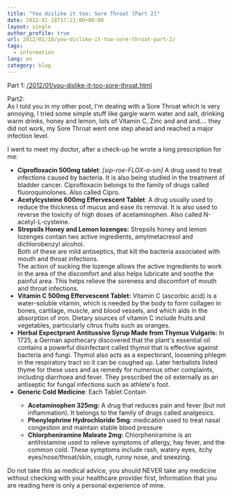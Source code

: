 ```yaml
---
title: "You dislike it too: Sore Throat [Part 2]"
date: 2012-01-18T17:21:00+00:00
layout: single
author_profile: true
url: 2012/01/18/you-dislike-it-too-sore-throat-part-2/
tags:
  - information
lang: en
category: blog
---
```

<div dir="ltr" trbidi="on">
  Part 1: <a href="/2012/01/you-dislike-it-too-sore-throat.html">/2012/01/you-dislike-it-too-sore-throat.html</a></p> 
  
  <p>
    Part2:<br />As I told you in my other post, I'm dealing with a Sore Throat which is very annoying, I tried some simple stuff like gargle warm water and salt, drinking warm drinks, honey and lemon, lots of Vitamin C, Zinc and and and&#8230;. they did not work, my Sore Throat went one step ahead and reached a major infection level.
  </p>
  
  <p>
    I went to meet my doctor, after a check-up he wrote a long prescription for me:
  </p>
  
  <ul>
    <li>
      <b>Ciprofloxacin 500mg tablet</b>: <i>[sip-roe-FLOX-a-sin]</i> A drug used to treat infections caused by bacteria. It is also being studied in the treatment of bladder cancer. Ciprofloxacin belongs to the family of drugs called fluoroquinolones. Also called Cipro.
    </li>
    <li>
      <b>Acetylcysteine 600mg Effervescent Tablet</b>: A drug usually used to reduce the thickness of mucus and ease its removal. It is also used to reverse the toxicity of high doses of acetaminophen. Also called N-acetyl-L-cysteine.
    </li>
    <li>
      <b>Strepsils Honey and Lemon lozenges:</b> Strepsils honey and lemon lozenges contain two active ingredients, amylmetacresol and dichlorobenzyl alcohol.<br />Both of these are mild antiseptics, that kill the bacteria associated with mouth and throat infections.<br />The action of sucking the lozenge allows the active ingredients to work in the area of the discomfort and also helps lubricate and soothe the painful area. This helps relieve the soreness and discomfort of mouth and throat infections.
    </li>
    <li>
      <b>Vitamin C 500mg Effervescent Tablet:</b> Vitamin C (ascorbic acid) is a water-soluble vitamin, which is needed by the body to form collagen in bones, cartilage, muscle, and blood vessels, and which aids in the absorption of iron. Dietary sources of vitamin C include fruits and vegetables, particularly citrus fruits such as oranges.
    </li>
    <li>
      <b>Herbal Expectprant Antitussive Syrup Made from Thymus Vulgaris:</b> In 1725, a German apothecary discovered that the plant's essential oil contains a powerful disinfectant called thymol that is effective against bacteria and fungi. Thymol also acts as a expectorant, loosening phlegm in the respiratory tract so it can be coughed up. Later herbalists listed thyme for these uses and as remedy for numerous other complaints, including diarrhoea and fever. They prescribed the oil externally as an antiseptic for fungal infections such as athlete's foot.
    </li>
    <li>
      <b>Generic Cold Medicine</b>: Each Tablet Contain
    </li>
    <ul>
      <li>
        <b>Acetaminophen 325mg:</b> A drug that reduces pain and fever (but not inflammation). It belongs to the family of drugs called analgesics.
      </li>
      <li>
        <b>Phenylephrine Hydrochloride 5mg:</b> medication used to treat nasal congestion and maintain stable blood pressure 
      </li>
      <li>
        <b>Chlorpheniramine Maleate 2mg:</b> Chlorpheniramine is an antihistamine used to relieve symptoms of allergy, hay fever, and the common cold. These symptoms include rash, watery eyes, itchy eyes/nose/throat/skin, cough, runny nose, and sneezing.
      </li>
    </ul>
  </ul>
  
  <div>
    <span>Do not take this as medical advice, you should NEVER take any medicine without checking with your healthcare provider first, Information that you are reading here is only a personal experience of mine.</span>
  </div>
</div>